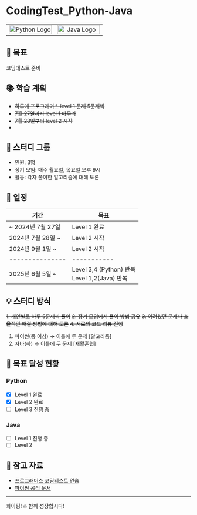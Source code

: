 # CodingTest_Python-Java

<table>
  <tr>
    <td align="center" width="50%">
      <img src="https://www.python.org/static/community_logos/python-logo-generic.svg" alt="Python Logo" width="100%">
    </td>
    <td align="center" width="50%">
      <img src="https://github.com/user-attachments/assets/428d4045-da3c-4ef9-8c67-583f74472645" alt="Java Logo" width="100%">
    </td>
  </tr>
</table>


## 🎯 목표
코딩테스트 준비

## 📚 학습 계획
- ~~하루에 프로그래머스 level 1 문제 5문제씩~~
- ~~7월 27일까지 level 1 마무리~~
- ~~7월 28일부터 level 2 시작~~
- 

## 👥 스터디 그룹
- 인원: 3명
- 정기 모임: 매주 월요일, 목요일 오후 9시
- 활동: 각자 풀이한 알고리즘에 대해 토론

## 📅 일정

| 기간 | 목표 |
|------|------|
| ~ 2024년 7월 27일 | Level 1 완료 |
| 2024년 7월 28일 ~ | Level 2 시작 |
| 2024년 9월 1일 ~ | Level 2 시작 |
| --------------- | ----------- |
| 2025년 6월 5일 ~ | Level 3,4 (Python) 반복 <br> Level 1,2(Java) 반복 |

## 💡 스터디 방식
~~1. 개인별로 하루 5문제씩 풀이~~
~~2. 정기 모임에서 풀이 방법 공유~~
~~3. 어려웠던 문제나 효율적인 해결 방법에 대해 토론~~
~~4. 서로의 코드 리뷰 진행~~
1. 파이썬(중 이상) → 이틀에 두 문제 [알고리즘]
2. 자바(하) → 이틀에 두 문제 [재활훈련]

## 🚀 목표 달성 현황
### Python
- [x] Level 1 완료
- [x] Level 2 완료
- [ ] Level 3 진행 중
### Java
- [ ] Level 1 진행 중
- [ ] Level 2

## 📌 참고 자료
- [프로그래머스 코딩테스트 연습](https://programmers.co.kr/learn/challenges)
- [파이썬 공식 문서](https://docs.python.org/3/)

---

화이팅! 🔥 함께 성장합시다!
